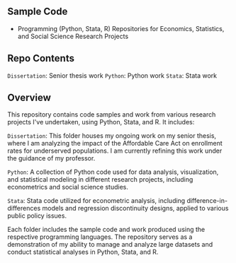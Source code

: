 ## Sample Code
- Programming (Python, Stata, R) Repositories for Economics, Statistics, and Social Science Research Projects

## Repo Contents
`Dissertation`: Senior thesis work
`Python`: Python work
`Stata`: Stata work

## Overview
This repository contains code samples and work from various research projects I've undertaken, using Python, Stata, and R. It includes:

`Dissertation`: This folder houses my ongoing work on my senior thesis, where I am analyzing the impact of the Affordable Care Act on enrollment rates for underserved populations. I am currently refining this work under the guidance of my professor.

`Python`: A collection of Python code used for data analysis, visualization, and statistical modeling in different research projects, including econometrics and social science studies.

`Stata`: Stata code utilized for econometric analysis, including difference-in-differences models and regression discontinuity designs, applied to various public policy issues.

Each folder includes the sample code and work produced using the respective programming languages. 
The repository serves as a demonstration of my ability to manage and analyze large datasets and conduct statistical analyses in Python, Stata, and R.
